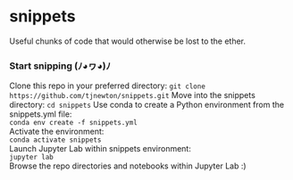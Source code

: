 # snippets
Useful chunks of code that would otherwise be lost to the ether.

### Start snipping (ﾉ◕ヮ◕)ﾉ
Clone this repo in your preferred directory:
`git clone https://github.com/tjnewton/snippets.git`
Move into the snippets directory:
`cd snippets`
Use conda to create a Python environment from the snippets.yml file:  
`conda env create -f snippets.yml`  
Activate the environment:  
`conda activate snippets`  
Launch Jupyter Lab within snippets environment:  
`jupyter lab`  
Browse the repo directories and notebooks within Jupyter Lab :)

